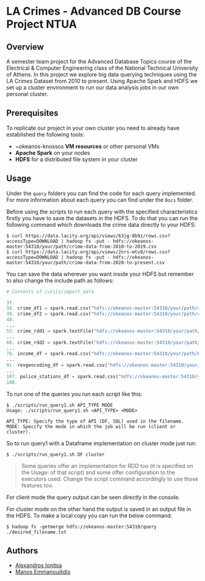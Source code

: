 # LA Crimes - Advanced DB Course Project NTUA
## Overview
A semester team project for the Advanced Database Topics course of the Electrical & Computer Engineering class of the National Technical University of Athens. In this project we explore big data querying techniques using the LA Crimes Dataset from 2010 to present. Using Apache Spark and HDFS we set up a cluster environment to run our data analysis jobs in our own personal cluster. 

## Prerequisites
To replicate our project in your own cluster you need to already have established the following tools:
- ~okeanos-knossos **VM resources** or other personal VMs
- **Apache Spark** on your nodes
- **HDFS** for a distributed file system in your cluster

## Usage
Under the `query` folders you can find the code for each query implemented. For more information about each query you can find under the `Docs` folder. 

Before using the scripts to run each query with the specified characteristics firstly you have to save the datasets in the HDFS. To do that you can run the following command which downloads the crime data directly to your HDFS:
```console
$ curl https://data.lacity.org/api/views/63jg-8b9z/rows.csv?accessType=DOWNLOAD | hadoop fs -put - hdfs://okeanos-master:54310/your/path/crime-data-from-2010-to-2019.csv
$ curl https://data.lacity.org/api/views/2nrs-mtv8/rows.csv?accessType=DOWNLOAD | hadoop fs -put - hdfs://okeanos-master:54310/your/path/crime-data-from-2020-to-present.csv
```
You can save the data wherever you want inside your HDFS but remember to also change the include path as follows:
```python
# Contents of /utils/import_data

37.
38. crime_df1 = spark.read.csv("hdfs://okeanos-master:54310/your/path/crime-data-from-2010-to-2019.csv", header=True, schema=crime_schema)  
39. crime_df2 = spark.read.csv("hdfs://okeanos-master:54310/your/path/crime-data-from-2020-to-present.csv", header=True, schema=crime_schema)
40.
...
55. crime_rdd1 = spark.textFile("hdfs://okeanos-master:54310/your/path/crime-data-from-2010-to-2019.csv").map(lambda x: parse_csv(x))
...
60. crime_rdd2 = spark.textFile("hdfs://okeanos-master:54310/your/path/crime-data-from-2020-to-present.csv").map(lambda x: parse_csv(x))
...
78. income_df = spark.read.csv("hdfs://okeanos-master:54310/your/path/LA_income_2015.csv", header=True, schema=income_schema)
...
91. revgeocoding_df = spark.read.csv("hdfs://okeanos-master:54310/your/path/revgecoding.csv", header=True, schema=revgeocoding_schema)
...
107. police_stations_df = spark.read.csv("hdfs://okeanos-master:54310/your/path/LAPD_Police_Stations.csv", header=True, schema=police_stations_schema)
108.
```
To run one of the queries you run each script like this:
```console
$ ./scripts/run_query1.sh API_TYPE MODE
Usage: ./scripts/run_query1.sh <API_TYPE> <MODE>

API_TYPE: Specify the type of API (DF, SQL) used in the filename.
MODE: Specify the mode in which the job will be run (client or cluster).
```
So to run query1 with a Dataframe implementation on cluster mode just run:
```console
$ ./scripts/run_query1.sh DF cluster
```

> Some queries offer an implementation for RDD too (it is specified on the Usage: of that script) and some offer configuration to the executors used. Change the script command accordingly to use those features too.

For client mode the query output can be seen directly in the console.

For cluster mode on the other hand the output is saved in an output file in the HDFS. To make a local copy you can run the below command:
```console
$ hadoop fs -getmerge hdfs://okeanos-master:54310/query ./desired_filename.txt
```

## Authors
- [Alexandros Ionitsa](https://github.com/alex1on)
- [Manos Emmanouilidis](https://github.com/emsquared2)


